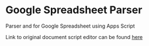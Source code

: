 # Google Spreadsheet Parser
Parser and for Google Spreadsheet using Apps Script

Link to original document script editor can be found [here](https://script.google.com/d/1hEW23MzcaiVrpHk29KxtFHON5YFYLloiSL8BU3Jm4ydAt-XovZCmjwZb/edit?mid=ACjPJvF_uv5iMgG280rT3wcMTffgR_qWLP7EX22A0stNoKb1a3Be0KaRwaYHkT7OeZg4hFHsqjh4iU_irJxXUkUu6qX2rnX5Ok_pHB2rJwkFdTdvbohZ9WsTuK7eHkXuZJYf6somWeVUPtw&uiv=2)
